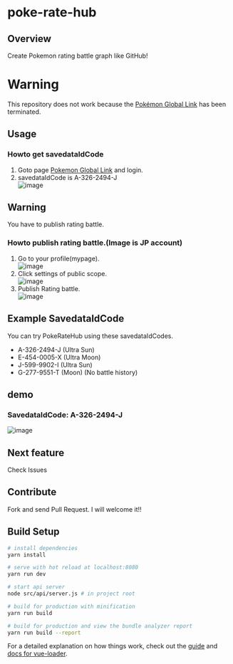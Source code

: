 # poke-rate-hub
## Overview
Create Pokemon rating battle graph like GitHub!

# Warning
This repository does not work because the [Pokémon Global Link](https://3ds.pokemon-gl.com/) has been terminated.

## Usage
### Howto get savedataIdCode

1. Goto page [Pokemon Global Link](https://3ds.pokemon-gl.com/) and login.
1. savedataIdCode is A-326-2494-J<br>
![image](https://user-images.githubusercontent.com/31335755/49682267-e4a84f80-faf4-11e8-9696-5b5e028842e9.png)

## Warning
You have to publish rating battle.
### Howto publish rating battle.(Image is JP account)
1. Go to your profile(mypage).<br>
![image](https://user-images.githubusercontent.com/31335755/49682364-33a2b480-faf6-11e8-8e5f-6e17577216a5.png)
1. Click settings of public scope.<br>
![image](https://user-images.githubusercontent.com/31335755/49682374-6c428e00-faf6-11e8-8233-ab85986744a0.png)
1. Publish Rating battle.<br>
![image](https://user-images.githubusercontent.com/31335755/49682397-ba579180-faf6-11e8-95c7-80098c8c9569.png)

## Example SavedataIdCode
You can try PokeRateHub using these savedataIdCodes.
- A-326-2494-J (Ultra Sun)
- E-454-0005-X (Ultra Moon)
- J-599-9902-I (Ultra Sun)
- G-277-9551-T (Moon) (No battle history)


## demo
### SavedataIdCode: A-326-2494-J
![image](https://user-images.githubusercontent.com/31335755/49682220-24bb0280-faf4-11e8-85ca-1d1f248b4003.png)

## Next feature
Check Issues

## Contribute
Fork and send Pull Request.
I will welcome it!!

## Build Setup

``` bash
# install dependencies
yarn install

# serve with hot reload at localhost:8080
yarn run dev

# start api server
node src/api/server.js # in project root

# build for production with minification
yarn run build

# build for production and view the bundle analyzer report
yarn run build --report
```

For a detailed explanation on how things work, check out the [guide](http://vuejs-templates.github.io/webpack/) and [docs for vue-loader](http://vuejs.github.io/vue-loader).
